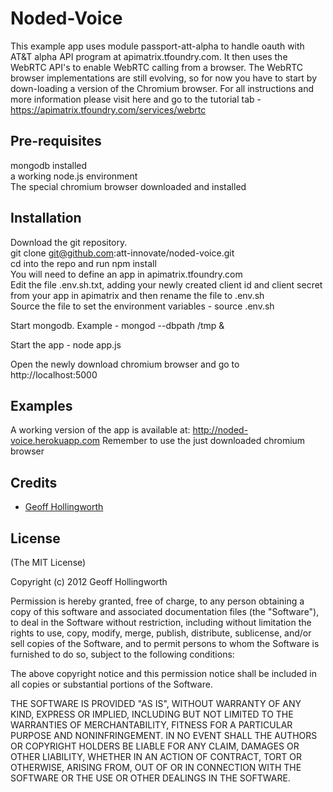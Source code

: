 # Noded-Voice

This example app uses module passport-att-alpha to handle oauth with AT&T alpha API program at apimatrix.tfoundry.com.
It then uses the WebRTC API's to enable WebRTC calling from a browser.
The WebRTC browser implementations are still evolving, so for now you have to start by down-loading a version of the Chromium browser. For all instructions and more information please visit here and go to the tutorial tab - https://apimatrix.tfoundry.com/services/webrtc

## Pre-requisites

mongodb installed  
a working node.js environment  
The special chromium browser downloaded and installed  

## Installation

Download the git repository.  
git clone git@github.com:att-innovate/noded-voice.git  
cd into the repo and run npm install  
You will need to define an app in apimatrix.tfoundry.com  
Edit the file .env.sh.txt, adding your newly created client id and client secret from your app in apimatrix and then rename the file to .env.sh  
Source the file to set the environment variables - source .env.sh  

Start mongodb.  Example - mongod --dbpath /tmp &

Start the app - node app.js

Open the newly download chromium browser and go to http://localhost:5000

## Examples

A working version of the app is available at: http://noded-voice.herokuapp.com  Remember to use the just downloaded chromium browser

## Credits

  - [Geoff Hollingworth](http://github.com/eusholli)

## License

(The MIT License)

Copyright (c) 2012 Geoff Hollingworth

Permission is hereby granted, free of charge, to any person obtaining a copy of
this software and associated documentation files (the "Software"), to deal in
the Software without restriction, including without limitation the rights to
use, copy, modify, merge, publish, distribute, sublicense, and/or sell copies of
the Software, and to permit persons to whom the Software is furnished to do so,
subject to the following conditions:

The above copyright notice and this permission notice shall be included in all
copies or substantial portions of the Software.

THE SOFTWARE IS PROVIDED "AS IS", WITHOUT WARRANTY OF ANY KIND, EXPRESS OR
IMPLIED, INCLUDING BUT NOT LIMITED TO THE WARRANTIES OF MERCHANTABILITY, FITNESS
FOR A PARTICULAR PURPOSE AND NONINFRINGEMENT. IN NO EVENT SHALL THE AUTHORS OR
COPYRIGHT HOLDERS BE LIABLE FOR ANY CLAIM, DAMAGES OR OTHER LIABILITY, WHETHER
IN AN ACTION OF CONTRACT, TORT OR OTHERWISE, ARISING FROM, OUT OF OR IN
CONNECTION WITH THE SOFTWARE OR THE USE OR OTHER DEALINGS IN THE SOFTWARE.
